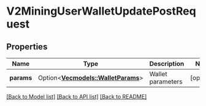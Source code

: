 # V2MiningUserWalletUpdatePostRequest

## Properties

Name | Type | Description | Notes
------------ | ------------- | ------------- | -------------
**params** | Option<[**Vec<models::WalletParams>**](WalletParams.md)> | Wallet parameters | [optional]

[[Back to Model list]](../README.md#documentation-for-models) [[Back to API list]](../README.md#documentation-for-api-endpoints) [[Back to README]](../README.md)



